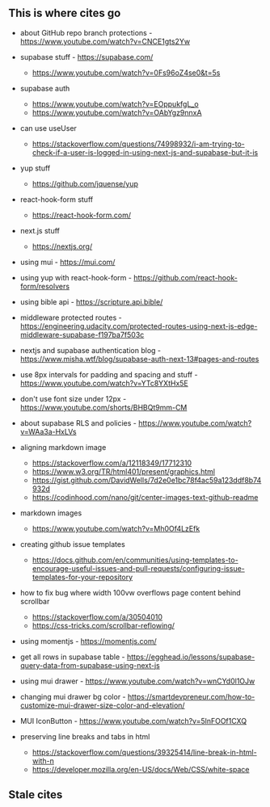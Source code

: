 ## This is where cites go

- about GitHub repo branch protections - https://www.youtube.com/watch?v=CNCE1gts2Yw


- supabase stuff - https://supabase.com/
    - https://www.youtube.com/watch?v=0Fs96oZ4se0&t=5s
- supabase auth
    - https://www.youtube.com/watch?v=EOppukfgL_o
    - https://www.youtube.com/watch?v=OAbYgz9nnxA

- can use useUser
    - https://stackoverflow.com/questions/74998932/i-am-trying-to-check-if-a-user-is-logged-in-using-next-js-and-supabase-but-it-is


- yup stuff
    - https://github.com/jquense/yup



- react-hook-form stuff
    - https://react-hook-form.com/



- next.js stuff
    - https://nextjs.org/


- using mui - https://mui.com/

- using yup with react-hook-form - https://github.com/react-hook-form/resolvers



- using bible api - https://scripture.api.bible/



- middleware protected routes - https://engineering.udacity.com/protected-routes-using-next-js-edge-middleware-supabase-f197ba7f503c
- nextjs and supabase authentication blog - https://www.misha.wtf/blog/supabase-auth-next-13#pages-and-routes

- use 8px intervals for padding and spacing and stuff - https://www.youtube.com/watch?v=YTc8YXtHx5E
- don't use font size under 12px - https://www.youtube.com/shorts/BHBQt9mm-CM


- about supabase RLS and policies - https://www.youtube.com/watch?v=WAa3a-HxLVs


- aligning markdown image
    - https://stackoverflow.com/a/12118349/17712310
    - https://www.w3.org/TR/html401/present/graphics.html
    - https://gist.github.com/DavidWells/7d2e0e1bc78f4ac59a123ddf8b74932d
    - https://codinhood.com/nano/git/center-images-text-github-readme



- markdown images
    - https://www.youtube.com/watch?v=Mh0Of4LzEfk


- creating github issue templates
    - https://docs.github.com/en/communities/using-templates-to-encourage-useful-issues-and-pull-requests/configuring-issue-templates-for-your-repository



- how to fix bug where width 100vw overflows page content behind scrollbar
    - https://stackoverflow.com/a/30504010
    - https://css-tricks.com/scrollbar-reflowing/


- using momentjs - https://momentjs.com/

- get all rows in supabase table - https://egghead.io/lessons/supabase-query-data-from-supabase-using-next-js

- using mui drawer - https://www.youtube.com/watch?v=wnCYd0l1OJw
- changing mui drawer bg color - https://smartdevpreneur.com/how-to-customize-mui-drawer-size-color-and-elevation/

- MUI IconButton - https://www.youtube.com/watch?v=5lnFOOf1CXQ

- preserving line breaks and tabs in html
    - https://stackoverflow.com/questions/39325414/line-break-in-html-with-n
    - https://developer.mozilla.org/en-US/docs/Web/CSS/white-space













## Stale cites

